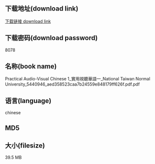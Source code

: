 ## 下载地址(download link)
[下载链接 download link](https://tutu365.netlify.app/?s=Practical+Audio-Visual+Chinese+1_%E5%AF%A6%E7%94%A8%E8%A6%96%E8%81%BD%E8%8F%AF%E8%AA%9E%E4%B8%80_National+Taiwan+Normal+University_5440946_aed358523caa7b24559e848179ff626f.pdf)

## 下载密码(download password)
8078

## 名称(book name)
Practical Audio-Visual Chinese 1_實用視聽華語一_National Taiwan Normal University_5440946_aed358523caa7b24559e848179ff626f.pdf.pdf

## 语言(language)
chinese

## MD5


## 大小(filesize)
39.5 MB
